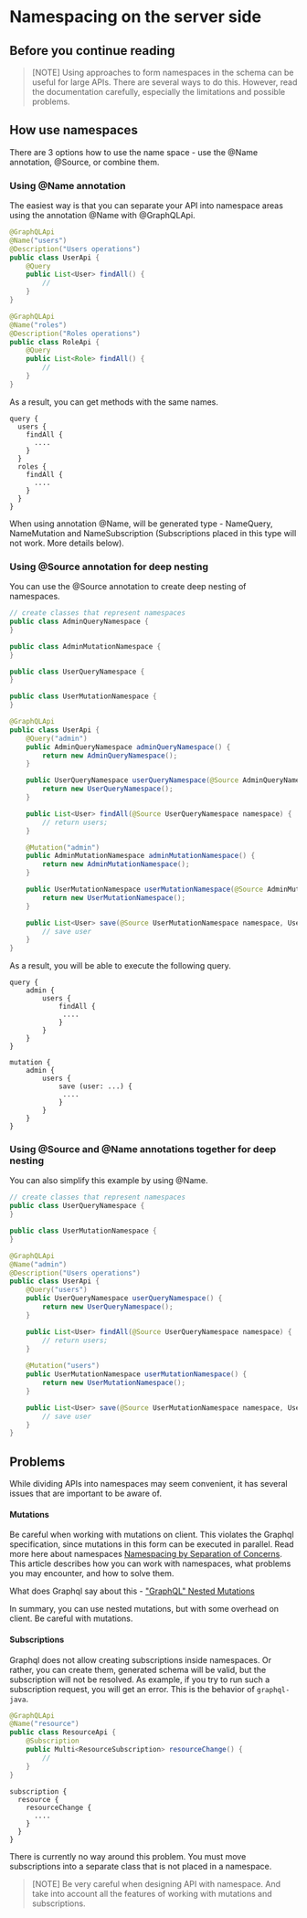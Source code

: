 # Namespacing on the server side

## Before you continue reading
> [NOTE]
> Using approaches to form namespaces in the schema can be useful for large APIs. There are several ways to do this.
> However, read the documentation carefully, especially the limitations and possible problems.

## How use namespaces
There are 3 options how to use the name space - use the @Name annotation, @Source, or combine them.

### Using @Name annotation
The easiest way is that you can separate your API into namespace areas using the annotation @Name with @GraphQLApi.
```java
@GraphQLApi
@Name("users")
@Description("Users operations")
public class UserApi {
    @Query
    public List<User> findAll() {
        //
    }
}

@GraphQLApi
@Name("roles")
@Description("Roles operations")
public class RoleApi {
    @Query
    public List<Role> findAll() {
        //
    }
}
```
As a result, you can get methods with the same names.
```
query {
  users {
    findAll {
      ....
    }
  }
  roles {
    findAll {
      ....
    }
  }
}
```
When using annotation @Name, will be generated type - NameQuery, NameMutation and NameSubscription 
(Subscriptions placed in this type will not work. More details below).

### Using @Source annotation for deep nesting
You can use the @Source annotation to create deep nesting of namespaces.
```java
// create classes that represent namespaces
public class AdminQueryNamespace {
}

public class AdminMutationNamespace {
}

public class UserQueryNamespace {
}

public class UserMutationNamespace {
}

@GraphQLApi
public class UserApi {
    @Query("admin")
    public AdminQueryNamespace adminQueryNamespace() {
        return new AdminQueryNamespace();
    }

    public UserQueryNamespace userQueryNamespace(@Source AdminQueryNamespace namespace) {
        return new UserQueryNamespace();
    }

    public List<User> findAll(@Source UserQueryNamespace namespace) {
        // return users;
    }

    @Mutation("admin")
    public AdminMutationNamespace adminMutationNamespace() {
        return new AdminMutationNamespace();
    }

    public UserMutationNamespace userMutationNamespace(@Source AdminMutationNamespace namespace) {
        return new UserMutationNamespace();
    }

    public List<User> save(@Source UserMutationNamespace namespace, User user) {
        // save user
    }
}
```
As a result, you will be able to execute the following query.
```
query {
    admin {
        users {
            findAll {
             ....
            }
        }
    }
}

mutation {
    admin {
        users {
            save (user: ...) {
             ....
            }
        }
    }
}
```
### Using @Source and @Name annotations together for deep nesting

You can also simplify this example by using @Name.
```java
// create classes that represent namespaces
public class UserQueryNamespace {
}

public class UserMutationNamespace {
}

@GraphQLApi
@Name("admin")
@Description("Users operations")
public class UserApi {
    @Query("users")
    public UserQueryNamespace userQueryNamespace() {
        return new UserQueryNamespace();
    }

    public List<User> findAll(@Source UserQueryNamespace namespace) {
        // return users;
    }
    
    @Mutation("users")
    public UserMutationNamespace userMutationNamespace() {
        return new UserMutationNamespace();
    }

    public List<User> save(@Source UserMutationNamespace namespace, User user) {
        // save user
    }
}
```
## Problems
While dividing APIs into namespaces may seem convenient, it has several issues that are important to be aware of.

#### Mutations
Be careful when working with mutations on client.
This violates the Graphql specification, since mutations in this form can be executed in parallel.
Read more here about namespaces [Namespacing by Separation of Concerns](https://www.apollographql.com/docs/technotes/TN0012-namespacing-by-separation-of-concern/).
This article describes how you can work with namespaces, what problems you may encounter, and how to solve them.

What does Graphql say about this - ["GraphQL" Nested Mutations](https://benjie.dev/graphql/nested-mutations)

In summary, you can use nested mutations, but with some overhead on client. Be careful with mutations.

#### Subscriptions
Graphql does not allow creating subscriptions inside namespaces. 
Or rather, you can create them, generated schema will be valid, but the subscription will not be resolved.
As example, if you try to run such a subscription request, you will get an error. This is the behavior of `graphql-java`.

```java
@GraphQLApi
@Name("resource")
public class ResourceApi {
    @Subscription
    public Multi<ResourceSubscription> resourceChange() {
        //
    }
}
```

```
subscription {
  resource {
    resourceChange {
      ....
    }
  }
}
```

There is currently no way around this problem. 
You must move subscriptions into a separate class that is not placed in a namespace.

> [NOTE] 
> Be very careful when designing API with namespace. 
> And take into account all the features of working with mutations and subscriptions.
